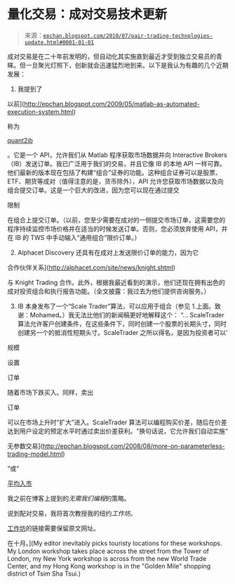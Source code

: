 <!--yml

类别：未分类

日期：2024-05-12 19:03:53

-->

# 量化交易：成对交易技术更新

> 来源：[`epchan.blogspot.com/2010/07/pair-trading-technologies-update.html#0001-01-01`](http://epchan.blogspot.com/2010/07/pair-trading-technologies-update.html#0001-01-01)

成对交易是在二十年前发明的，但自动化其实施直到最近才受到独立交易员的青睐。但一旦聚光灯照下，创新就会迅速猛烈地到来。以下是我认为有趣的几个近期发展：

1. 我提到了

以前](http://epchan.blogspot.com/2009/05/matlab-as-automated-execution-system.html)

称为

[quant2ib](http://exchangeapi.com/ProductOverview.htm)

。它是一个 API，允许我们从 Matlab 程序获取市场数据并向 Interactive Brokers（IB）发送订单。我已广泛用于我们的交易，并且它像 IB 的本地 API 一样可靠。他们最新的版本现在包括了构建“组合”证券的功能。这种组合证券可以是股票、ETF、期货等成对（值得注意的是，货币除外），API 允许您获取市场数据以及向组合提交订单。这是一个巨大的改进，因为您可以现在通过提交

限制

在组合上提交订单。（以前，您至少需要在成对的一侧提交市场订单，这需要您的程序持续监控市场价格并在适当的时候发送订单。否则，您必须放弃使用 API，并在 IB 的 TWS 中手动输入“通用组合”限价订单。）

2. Alphacet Discovery 还具有在成对上发送限价订单的能力，因为它

合作伙伴关系](http://alphacet.com/site/news/knight.shtml)

与 Knight Trading 合作。此外，根据我最近看到的演示，他们还现在拥有出色的成对投资组合和执行报告功能。（全文披露：我过去为他们提供咨询服务。）

3. IB 本身发布了一个“Scale Trader”算法，可以应用于组合（参见 1.上面。致谢：Mohamed。）我无法比他们的新闻稿更好地解释这个： “… ScaleTrader 算法允许客户创建条件，在这些条件下，同时创建一个股票的长期头寸，同时创建另一个的抵消性短期头寸。ScaleTrader 之所以得名，是因为投资者可以'

规模

设置

订单

随着市场下跌买入。同样，卖出

订单

可以在市场上升时“扩大”进入。ScaleTrader 算法可以编程购买价差，随后在价差达到用户设定的预定水平时通过卖出价差获利。"换句话说，它允许我们自动实施“

无参数交易](http://epchan.blogspot.com/2008/08/more-on-parameterless-trading-model.html)

“或“

[平均入市](http://epchan.blogspot.com/2010/01/does-averaging-in-work.html)

我之前在博客上提到的*无需我们编程*的策略。

说到配对交易，我将首次教授我的纽约*工作坊*。

[工作坊](http://www.technicalanalyst.co.uk/training/pairs-trading.htm)的链接需要保留原文网址。

在十月。](My editor inevitably picks touristy locations for these workshops. My London workshop takes place across the street from the Tower of London, my New York workshop is across from the new World Trade Center, and my Hong Kong workshop is in the "Golden Mile" shopping district of Tsim Sha Tsui.)

